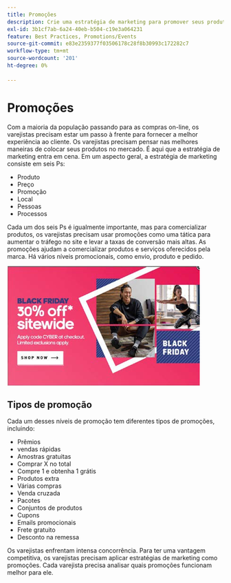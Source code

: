 ```yaml
---
title: Promoções
description: Crie uma estratégia de marketing para promover seus produtos aos clientes.
exl-id: 3b1cf7ab-6a24-40eb-b504-c19e3a064231
feature: Best Practices, Promotions/Events
source-git-commit: e83e2359377f03506178c28f8b30993c172282c7
workflow-type: tm+mt
source-wordcount: '201'
ht-degree: 0%

---
```


# Promoções

Com a maioria da população passando para as compras on-line, os varejistas precisam estar um passo à frente para fornecer a melhor experiência ao cliente. Os varejistas precisam pensar nas melhores maneiras de colocar seus produtos no mercado. É aqui que a estratégia de marketing entra em cena. Em um aspecto geral, a estratégia de marketing consiste em seis Ps:

- Produto
- Preço
- Promoção
- Local
- Pessoas
- Processos

Cada um dos seis Ps é igualmente importante, mas para comercializar produtos, os varejistas precisam usar promoções como uma tática para aumentar o tráfego no site e levar a taxas de conversão mais altas. As promoções ajudam a comercializar produtos e serviços oferecidos pela marca. Há vários níveis promocionais, como envio, produto e pedido.

![exemplo de anúncio promocional](../../assets/playbooks/promotion-example.png)

## Tipos de promoção

Cada um desses níveis de promoção tem diferentes tipos de promoções, incluindo:

- Prêmios
- vendas rápidas
- Amostras gratuitas
- Comprar X no total
- Compre 1 e obtenha 1 grátis
- Produtos extra
- Várias compras
- Venda cruzada
- Pacotes
- Conjuntos de produtos
- Cupons
- Emails promocionais
- Frete gratuito
- Desconto na remessa

Os varejistas enfrentam intensa concorrência. Para ter uma vantagem competitiva, os varejistas precisam aplicar estratégias de marketing como promoções. Cada varejista precisa analisar quais promoções funcionam melhor para ele.
